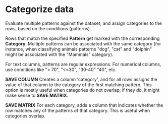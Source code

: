 <!-- TITLE: Categorize data -->
<!-- SUBTITLE: -->

# Categorize data

Evaluate multiple patterns against the dataset, and assign categories to the rows, based on the
conditions (patterns).

Rows that match the specified **Pattern** get marked with the corresponding **Category**. Multiple
patterns can be associated with the same category (for instance, when classifying animals patterns
"dog", "cat" and "dolphin" might be associated with the "Mammals" category).

For text columns, patterns are regular expressions. For numerical columns, use conditions like ">
70", "<=30", "30-40" "40", etc.

**SAVE COLUMN** Creates a column 'category', and for all rows assigns the value of that column to 
the category of the first matching pattern. This option is mostly useful when categories do not overlap; 
if they do, it might make sense to **SAVE MATRIX**. 

**SAVE MATRIX** For each category, adds a column that indicates whether the row matches any of the 
patterns of that category. This is useful when categories overlap. 
